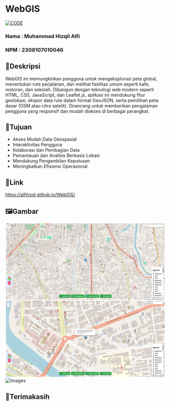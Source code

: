 # WebGIS

[![CODE](https://skillicons.dev/icons?i=html,css,js,leaflet)](https://skillicons.dev)

### Nama  : Muhammad Hizqil Alfi
### NPM   : 2308107010046

## 📄Deskripsi

WebGIS ini memungkinkan pengguna untuk mengeksplorasi peta global, menentukan rute perjalanan, dan melihat fasilitas umum seperti kafe, restoran, dan sekolah. Dibangun dengan teknologi web modern seperti HTML, CSS, JavaScript, dan Leaflet.js, aplikasi ini mendukung fitur geolokasi, ekspor data rute dalam format GeoJSON, serta pemilihan peta dasar (OSM atau citra satelit). Dirancang untuk memberikan pengalaman pengguna yang responsif dan mudah diakses di berbagai perangkat.

## 🎯Tujuan
- Akses Mudah Data Geospasial
- Interaktivitas Pengguna
- Kolaborasi dan Pembagian Data
- Pemantauan dan Analisis Berbasis Lokasi
- Mendukung Pengambilan Keputusan
- Meningkatkan Efisiensi Operasional

## 📌Link 
https://alfihzql.github.io/WebGIS/

## 🖼️Gambar
![Images](images/1.png)
![Images](images/2.png)
![Images](images/3.png) 

## 🫡Terimakasih
